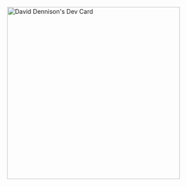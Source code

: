 <a href="https://app.daily.dev/DavidDennison"><img src="https://api.daily.dev/devcards/5b8f9c1fd1604026b5d008473b23c0d8.png?r=r47" width="400" alt="David Dennison's Dev Card"/></a>
